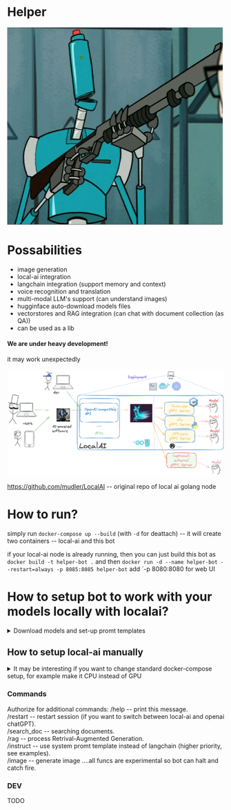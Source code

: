 # Helper

![alt text](https://github.com/JackBekket/hellper/blob/master/img/helper.jpg)

# Possabilities
- image generation
- local-ai integration
- langchain integration (support memory and context)
- voice recognition and translation
- multi-modal LLM's support  (can understand images)
- hugginface auto-download models files
- vectorstores and RAG integration (can chat with document collection (as QA))
- can be used as a lib

#### We are under heavy development!
it may work unexpectedly


   ![alt text](https://github.com/JackBekket/hellper/blob/master/img/local_ai.png)
   


https://github.com/mudler/LocalAI -- original repo of local ai golang node





# How to run?

simply run `docker-compose up --build` (with `-d` for deattach) -- it will create two containers -- local-ai and this bot

if your local-ai node is already running, then you can just build this bot as `docker build -t helper-bot .` and then `docker run -d --name helper-bot --restart=always -p 8085:8085 helper-bot`
add `-p 8080:8080 for web UI



# How to setup bot to work with your models locally with localai?
<details>
<summary>Download models and set-up promt templates</summary>

1. download your models:
```
mkdir models
wget https://huggingface.co/TheBloke/Wizard-Vicuna-13B-Uncensored-GGUF/blob/main/Wizard-Vicuna-13B-Uncensored.Q4_K_M.gguf
wget https://huggingface.co/TheBloke/Wizard-Vicuna-30B-Uncensored-GGUF/blob/main/Wizard-Vicuna-30B-Uncensored.Q4_K_M.gguf
```
I am using wizard-llm-uncensored with 13b and 30b parameters and I download them into local folder
Notes:
1. 30 billion parameters require 22Gb ram minumum, 13b ~= 13Gb RAM min
2. You can download models directly from hugginface
3. You need .gguf format and optimised quntisation choice
4. Wizard Uncensored LLM's are basically the same wizard-vicuna models but they are was trained at edited dataset, in which was removed biased answers
5. I am using stable-diffusion for image generation, for more info see localai stablediffusion
https://localai.io/features/image-generation/
6. If there are necessity of using embedded generations, you should also download bert model
https://gpt4all.io/models/gguf/all-MiniLM-L6-v2-f16.gguf

2. Setup model template
```
# Use a template from the examples local-ai
# https://localai.io/docs/getting-started/customize-model/
# Here is template code for wizard-uncensored 13 billion:
name: wizard-uncensored-13b
f16: false # true to GPU acceleration
cuda: false # true to GPU acceleration
gpu_layers: 10 # this model have max 40 layers, 15-20 is reccomended for half-load at NVIDIA 4060 TiTan (more layers -- more VRAM required), (i guess 0 is no GPU)
parameters:
  model: wizard-uncensored-13b.gguf
#backend: diffusers
template:

  chat: &template |
    Instruct: {{.Input}}
    Output:
  # Modify the prompt template here ^^^ as per your requirements
  completion: *template
```

**Note** you can find templates at original localai repo and edit them to match with your model
**Note** there is currently a bug with GPU's load -- it will try to load all accessible layers to your GPU and fail if not enough memory. In this case you should adjust number of layers to fit your GPU if needed. 
This file should be placed in models directory as yaml

</details>


## How to setup local-ai manually
<details>
   <summary>It may be interesting if you want to change standard docker-compose setup, for example make it CPU instead of GPU</summary>
3. Run localai at localhost:8080, attach models directory, set context-size and CPU threads. it also attach tmp directory for generated images

CPU setup
```
docker run -p 8080:8080 --name local-ai -v $PWD/models:/models -v $PWD/tmp/generated/images:/tmp/generated/images -ti  localai/localai:latest-aio-cpu --models-path /models --context-size 700 --threads 8 
```
NVIDIA GPU setup
```
docker run -p 8080:8080 --gpus all --name local-ai -e DEBUG=true -v $PWD/models:/models -v $PWD/tmp/generated/images:/tmp/generated/images -v $PWD/configuration:/configuration -d  localai/localai:latest-aio-gpu-nvidia-cuda-12 --models-path /models --context-size 1024 --threads 8 
```
you can use `-e DEBUG=true` for debug/verbose mode, `-d` instead of `-ti` for deatached mode, and so on. Also make sure that you have installed CUDA and nvidia-smi for containers, and your docker is installed as `apt-get install docker.io` (not from snap!)

you can also create your own api keys for access and share it to other people. keys should be listed in api_keys.json file under configuration directory

you can also build localai from source.

3.1. Troubleshooting with GPU


4. Now your local ai node is deployed locally and listen to localhost:8080
you can check it work like
```
curl http://localhost:8080/v1/chat/completions -H "Content-Type: application/json" -d '{
     "model": "wizard-uncensored-13b",
     "messages": [{"role": "user", "content": "How are you?"}],
     "temperature": 0.9
   }'
```

```
curl http://localhost:8080/v1/images/generations -H "Content-Type: application/json" -d '{
  "prompt": "floating hair, portrait, ((loli)), ((one girl)), cute face, hidden hands, asymmetrical bangs, beautiful detailed eyes, eye shadow, hair ornament, ribbons, bowties, buttons, pleated skirt, (((masterpiece))), ((best quality)), colorful|((part of the head)), ((((mutated hands and fingers)))), deformed, blurry, bad anatomy, disfigured, poorly drawn face, mutation, mutated, extra limb, ugly, poorly drawn hands, missing limb, blurry, floating limbs, disconnected limbs, malformed hands, blur, out of focus, long neck, long body, Octane renderer, lowres, bad anatomy, bad hands, text",
  "size": "256x256"
}'
```

Now you need to setup telegram bot to point at localhost.
add to your .env file string
```
AI_ENDPOINT=http://localhost:8080/v1/chat/completions
```

In case if you need to change url/port just change it in .env file

# Build bot
` go build`

</details>


### Commands

Authorize for additional commands: /help -- print this message.  
/restart -- restart session (if you want to switch between local-ai and openai chatGPT).  
/search_doc -- searching documents.  
/rag -- process Retrival-Augmented Generation.   
/instruct -- use system promt template instead of langchain (higher priority, see examples).   
/image -- generate image ....all funcs are experimental so bot can halt and catch fire.  



### DEV
TODO
